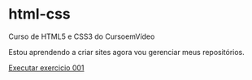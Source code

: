 # html-css
 Curso de HTML5 e CSS3 do CursoemVídeo

 Estou aprendendo a criar sites agora vou gerenciar meus repositórios.

 <a href="https://sohkratez.github.io/html-css/"> Executar exercicio 001</a>
